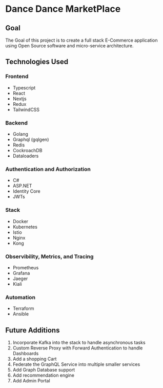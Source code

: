 # Dance Dance MarketPlace

## Goal

The Goal of this project is to create a full stack E-Commerce application using Open Source software and micro-service architecture. 

## Technologies Used

### Frontend

- Typescript
- React
- Nextjs
- Redux
- TailwindCSS

### Backend

- Golang
- Graphql (gqlgen)
- Redis
- CockroachDB
- Dataloaders

### Authentication and Authorization

- C#
- ASP.NET
- Identity Core
- JWTs

### Stack

- Docker
- Kubernetes
- Istio
- Nginx
- Kong

### Observibility, Metrics, and Tracing

- Prometheus
- Grafana
- Jaeger
- Kiali

### Automation

- Terraform
- Ansible

## Future Additions

1. Incorporate Kafka into the stack to handle asynchronous tasks
2. Custom Reverse Proxy with Forward Authentication to handle Dashboards
3. Add a shopping Cart
4. Federate the GraphQL Service into multiple smaller services
5. Add Graph Database support
6. Add recommendation engine
7. Add Admin Portal
